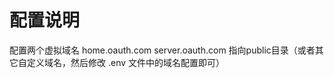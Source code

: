 配置说明
===============

配置两个虚拟域名 home.oauth.com   server.oauth.com 指向public目录（或者其它自定义域名，然后修改 .env 文件中的域名配置即可）
